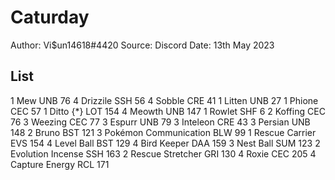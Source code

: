 # Caturday

Author: Vi$un14618#4420
Source: Discord
Date: 13th May 2023

## List

1 Mew UNB 76
4 Drizzile SSH 56
4 Sobble CRE 41
1 Litten UNB 27
1 Phione CEC 57
1 Ditto {*} LOT 154
4 Meowth UNB 147
1 Rowlet SHF 6
2 Koffing CEC 76
3 Weezing CEC 77
3 Espurr UNB 79
3 Inteleon CRE 43
3 Persian UNB 148
2 Bruno BST 121
3 Pokémon Communication BLW 99
1 Rescue Carrier EVS 154
4 Level Ball BST 129
4 Bird Keeper DAA 159
3 Nest Ball SUM 123
2 Evolution Incense SSH 163
2 Rescue Stretcher GRI 130
4 Roxie CEC 205
4 Capture Energy RCL 171
